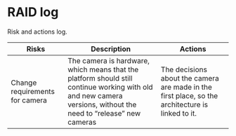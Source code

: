 # RAID log

Risk and actions log.

| Risks | Description | Actions |
| --- | --- | --- |
| Change requirements for camera | The camera is hardware, which means that the platform should still continue working with old and new camera versions, without the need to “release” new cameras  | The decisions about the camera are made in the first place, so the architecture is linked to it. |